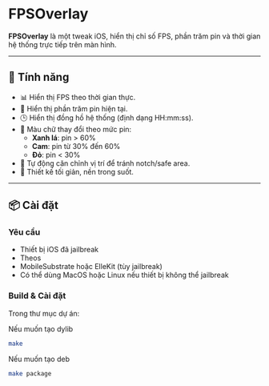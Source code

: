 # FPSOverlay

**FPSOverlay** là một tweak iOS, hiển thị chỉ số FPS, phần trăm pin và thời gian hệ thống trực tiếp trên màn hình.

---

## 🚀 Tính năng

- 📊 Hiển thị FPS theo thời gian thực.
- 🔋 Hiển thị phần trăm pin hiện tại.
- 🕒 Hiển thị đồng hồ hệ thống (định dạng HH:mm:ss).
- 🎨 Màu chữ thay đổi theo mức pin:
  - **Xanh lá**: pin > 60%
  - **Cam**: pin từ 30% đến 60%
  - **Đỏ**: pin < 30%
- 📱 Tự động căn chỉnh vị trí để tránh notch/safe area.
- 🧼 Thiết kế tối giản, nền trong suốt.

---

## 📦 Cài đặt

### Yêu cầu
- Thiết bị iOS đã jailbreak
- Theos
- MobileSubstrate hoặc ElleKit (tùy jailbreak)
- Có thể dùng MacOS hoặc Linux nếu thiết bị không thể jailbreak

### Build & Cài đặt
Trong thư mục dự án:

Nếu muốn tạo dylib
```bash
make
```
Nếu muốn tạo deb
```bash
make package
```
